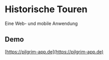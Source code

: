 # Historische Touren

Eine Web- und mobile Anwendung

## Demo

[https://pilgrim-app.de](https://pilgrim-app.de)

